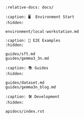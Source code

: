 ```{include} ../README.md
:relative-docs: docs/
```

```{toctree}
:caption: 🖥️  Environment Start
:hidden:

environment/local-workstation.md
```
<!--
environment/cluster.md
-->

```{toctree}
:caption: 🚀 E2E Examples
:hidden:

guides/sft.md
guides/gemma3_3n.md
```

```{toctree}
:caption: 📚 Guides
:hidden:

guides/dataset.md
guides/gemma3n_blog.md
```

```{toctree}
:caption: 🛠️ Development
:hidden:

apidocs/index.rst
```
